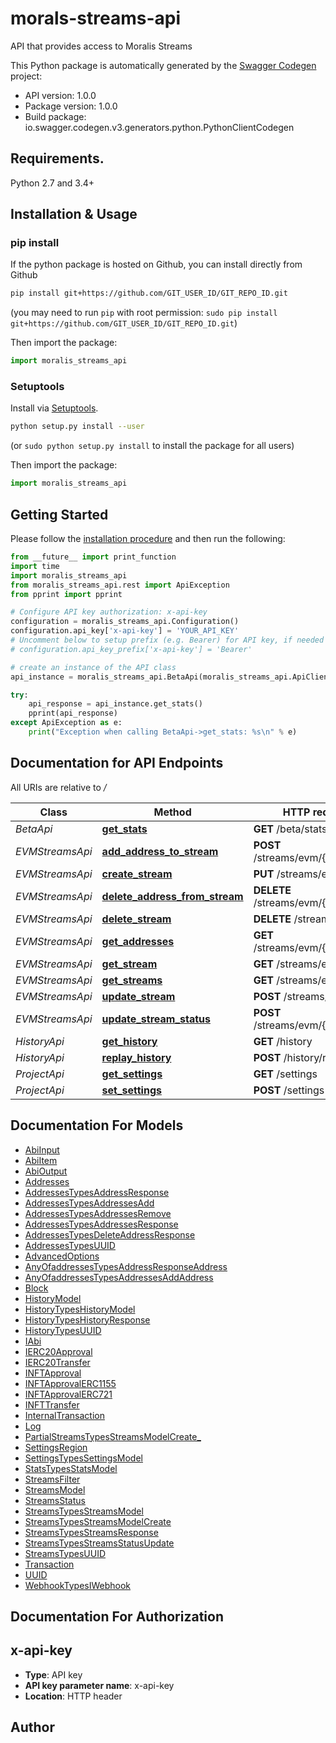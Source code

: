 # morals-streams-api
API that provides access to Moralis Streams

This Python package is automatically generated by the [Swagger Codegen](https://github.com/swagger-api/swagger-codegen) project:

- API version: 1.0.0
- Package version: 1.0.0
- Build package: io.swagger.codegen.v3.generators.python.PythonClientCodegen

## Requirements.

Python 2.7 and 3.4+

## Installation & Usage
### pip install

If the python package is hosted on Github, you can install directly from Github

```sh
pip install git+https://github.com/GIT_USER_ID/GIT_REPO_ID.git
```
(you may need to run `pip` with root permission: `sudo pip install git+https://github.com/GIT_USER_ID/GIT_REPO_ID.git`)

Then import the package:
```python
import moralis_streams_api 
```

### Setuptools

Install via [Setuptools](http://pypi.python.org/pypi/setuptools).

```sh
python setup.py install --user
```
(or `sudo python setup.py install` to install the package for all users)

Then import the package:
```python
import moralis_streams_api
```

## Getting Started

Please follow the [installation procedure](#installation--usage) and then run the following:

```python
from __future__ import print_function
import time
import moralis_streams_api
from moralis_streams_api.rest import ApiException
from pprint import pprint

# Configure API key authorization: x-api-key
configuration = moralis_streams_api.Configuration()
configuration.api_key['x-api-key'] = 'YOUR_API_KEY'
# Uncomment below to setup prefix (e.g. Bearer) for API key, if needed
# configuration.api_key_prefix['x-api-key'] = 'Bearer'

# create an instance of the API class
api_instance = moralis_streams_api.BetaApi(moralis_streams_api.ApiClient(configuration))

try:
    api_response = api_instance.get_stats()
    pprint(api_response)
except ApiException as e:
    print("Exception when calling BetaApi->get_stats: %s\n" % e)
```

## Documentation for API Endpoints

All URIs are relative to */*

Class | Method | HTTP request | Description
------------ | ------------- | ------------- | -------------
*BetaApi* | [**get_stats**](docs/BetaApi.md#get_stats) | **GET** /beta/stats | 
*EVMStreamsApi* | [**add_address_to_stream**](docs/EVMStreamsApi.md#add_address_to_stream) | **POST** /streams/evm/{id}/address | 
*EVMStreamsApi* | [**create_stream**](docs/EVMStreamsApi.md#create_stream) | **PUT** /streams/evm | 
*EVMStreamsApi* | [**delete_address_from_stream**](docs/EVMStreamsApi.md#delete_address_from_stream) | **DELETE** /streams/evm/{id}/address | 
*EVMStreamsApi* | [**delete_stream**](docs/EVMStreamsApi.md#delete_stream) | **DELETE** /streams/evm/{id} | 
*EVMStreamsApi* | [**get_addresses**](docs/EVMStreamsApi.md#get_addresses) | **GET** /streams/evm/{id}/address | 
*EVMStreamsApi* | [**get_stream**](docs/EVMStreamsApi.md#get_stream) | **GET** /streams/evm/{id} | 
*EVMStreamsApi* | [**get_streams**](docs/EVMStreamsApi.md#get_streams) | **GET** /streams/evm | 
*EVMStreamsApi* | [**update_stream**](docs/EVMStreamsApi.md#update_stream) | **POST** /streams/evm/{id} | 
*EVMStreamsApi* | [**update_stream_status**](docs/EVMStreamsApi.md#update_stream_status) | **POST** /streams/evm/{id}/status | 
*HistoryApi* | [**get_history**](docs/HistoryApi.md#get_history) | **GET** /history | 
*HistoryApi* | [**replay_history**](docs/HistoryApi.md#replay_history) | **POST** /history/replay/{id} | 
*ProjectApi* | [**get_settings**](docs/ProjectApi.md#get_settings) | **GET** /settings | 
*ProjectApi* | [**set_settings**](docs/ProjectApi.md#set_settings) | **POST** /settings | 

## Documentation For Models

 - [AbiInput](docs/AbiInput.md)
 - [AbiItem](docs/AbiItem.md)
 - [AbiOutput](docs/AbiOutput.md)
 - [Addresses](docs/Addresses.md)
 - [AddressesTypesAddressResponse](docs/AddressesTypesAddressResponse.md)
 - [AddressesTypesAddressesAdd](docs/AddressesTypesAddressesAdd.md)
 - [AddressesTypesAddressesRemove](docs/AddressesTypesAddressesRemove.md)
 - [AddressesTypesAddressesResponse](docs/AddressesTypesAddressesResponse.md)
 - [AddressesTypesDeleteAddressResponse](docs/AddressesTypesDeleteAddressResponse.md)
 - [AddressesTypesUUID](docs/AddressesTypesUUID.md)
 - [AdvancedOptions](docs/AdvancedOptions.md)
 - [AnyOfaddressesTypesAddressResponseAddress](docs/AnyOfaddressesTypesAddressResponseAddress.md)
 - [AnyOfaddressesTypesAddressesAddAddress](docs/AnyOfaddressesTypesAddressesAddAddress.md)
 - [Block](docs/Block.md)
 - [HistoryModel](docs/HistoryModel.md)
 - [HistoryTypesHistoryModel](docs/HistoryTypesHistoryModel.md)
 - [HistoryTypesHistoryResponse](docs/HistoryTypesHistoryResponse.md)
 - [HistoryTypesUUID](docs/HistoryTypesUUID.md)
 - [IAbi](docs/IAbi.md)
 - [IERC20Approval](docs/IERC20Approval.md)
 - [IERC20Transfer](docs/IERC20Transfer.md)
 - [INFTApproval](docs/INFTApproval.md)
 - [INFTApprovalERC1155](docs/INFTApprovalERC1155.md)
 - [INFTApprovalERC721](docs/INFTApprovalERC721.md)
 - [INFTTransfer](docs/INFTTransfer.md)
 - [InternalTransaction](docs/InternalTransaction.md)
 - [Log](docs/Log.md)
 - [PartialStreamsTypesStreamsModelCreate_](docs/PartialStreamsTypesStreamsModelCreate_.md)
 - [SettingsRegion](docs/SettingsRegion.md)
 - [SettingsTypesSettingsModel](docs/SettingsTypesSettingsModel.md)
 - [StatsTypesStatsModel](docs/StatsTypesStatsModel.md)
 - [StreamsFilter](docs/StreamsFilter.md)
 - [StreamsModel](docs/StreamsModel.md)
 - [StreamsStatus](docs/StreamsStatus.md)
 - [StreamsTypesStreamsModel](docs/StreamsTypesStreamsModel.md)
 - [StreamsTypesStreamsModelCreate](docs/StreamsTypesStreamsModelCreate.md)
 - [StreamsTypesStreamsResponse](docs/StreamsTypesStreamsResponse.md)
 - [StreamsTypesStreamsStatusUpdate](docs/StreamsTypesStreamsStatusUpdate.md)
 - [StreamsTypesUUID](docs/StreamsTypesUUID.md)
 - [Transaction](docs/Transaction.md)
 - [UUID](docs/UUID.md)
 - [WebhookTypesIWebhook](docs/WebhookTypesIWebhook.md)

## Documentation For Authorization


## x-api-key

- **Type**: API key
- **API key parameter name**: x-api-key
- **Location**: HTTP header


## Author


